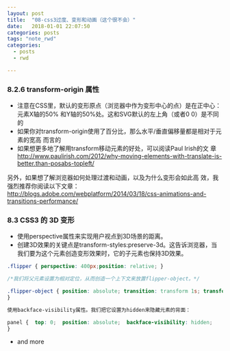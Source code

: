 ```yaml
---
layout: post
title:  "08-css3过度、变形和动画（这个很不会）"
date:   2018-01-01 22:07:50
categories: posts
tags: "note_rwd"
categories:
  - posts
  - rwd

---
```

### 8.2.6 transform-origin 属性
* 注意在CSS里，默认的变形原点（浏览器中作为变形中心的点）是在正中心：元素X轴的50%
和Y轴的50%处。这和SVG默认的左上角（或者0 0）是不同的
* 如果你对transform-origin使用了百分比，那么水平/垂直偏移量都是相对于元素的宽高
而言的
* 如果想更多地了解用transform移动元素的好处，可以阅读Paul Irish的文
章 http://www.paulirish.com/2012/why-moving-elements-with-translate-is-better.than-posabs-topleft/

另外，如果想了解浏览器如何处理过渡和动画，以及为什么变形会如此高
效，我强烈推荐你阅读以下文章：
http://blogs.adobe.com/webplatform/2014/03/18/css-animations-and-transitions-performance/

### 8.3 CSS3 的 3D 变形
* 使用perspective属性来实现用户视点到3D场景的距离。
* 创建3D效果的关键点是transform-styles:preserve-3d。这告诉浏览器，当我们要为这个元素创造变形效果时，它的子元素也保持3D效果。

``` css
.flipper { perspective: 400px;position: relative; } 

/*我们将父元素设置为相对定位，从而创造一个上下文来放置flipper-object。*/

.flipper-object { position: absolute; transition: transform 1s; transform-style: preserve-3d; 
} 

使用backface-visibility属性。我们把它设置为hidden来隐藏元素的背面：

panel {  top: 0;  position: absolute;  backface-visibility: hidden; 
} 
```

* and more